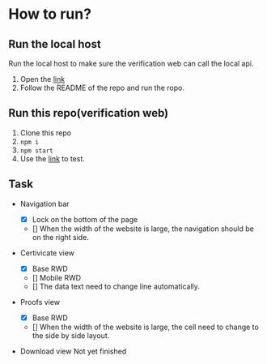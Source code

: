 # How to run?
## Run the local host
Run the local host to make sure the verification web can call the local api.
1. Open the [link](https://github.com/tina1998612/chain-certificate/tree/restructure)
2. Follow the README of the repo and run the ropo.

## Run this repo(verification web)
1. Clone this repo
2. `npm i`
3. `npm start`
4. Use the [link](http://localhost:3000/?email=georgetest@gmail.com) to test.

## Task
- Navigation bar
    - [x] Lock on the bottom of the page
    - [] When the width of the website is large, the navigation should be on the right side.

- Certivicate view
    - [x] Base RWD
    - [] Mobile RWD
    - [] The data text need to change line automatically.

- Proofs view
    - [x] Base RWD
    - [] When the width of the website is large, the cell need to change to the side by side layout.

- Download view
Not yet finished

